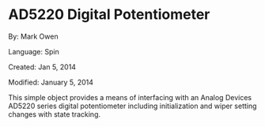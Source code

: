 # AD5220 Digital Potentiometer

By: Mark Owen

Language: Spin

Created: Jan 5, 2014

Modified: January 5, 2014

This simple object provides a means of interfacing with an Analog Devices AD5220 series digital potentiometer including initialization and wiper setting changes with state tracking.
